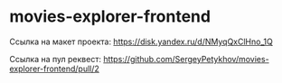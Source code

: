 # movies-explorer-frontend

Ссылка на макет проекта: https://disk.yandex.ru/d/NMyqQxClHno_1Q

Ссылка на пул реквест: https://github.com/SergeyPetykhov/movies-explorer-frontend/pull/2